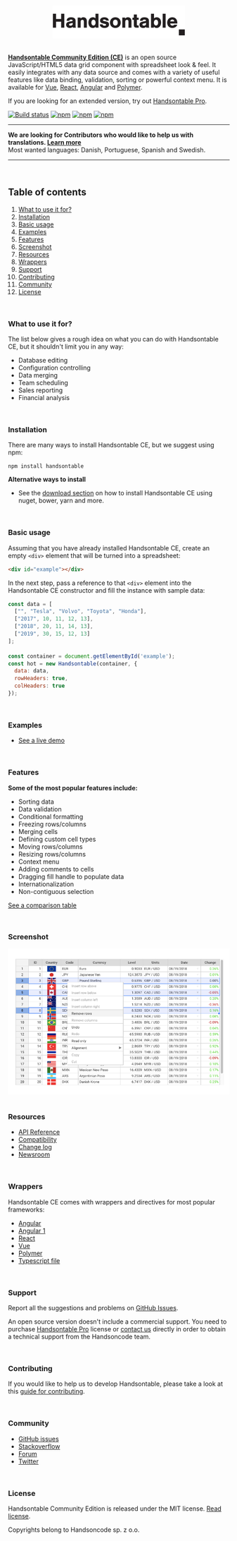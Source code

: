 <div align="center">
  <a href="//handsontable.com" target="_blank"><img src="https://raw.githubusercontent.com/handsontable/static-files/master/Images/Logo/Handsontable/Handsontable-logo-300-74-new.png" alt="Handsontable Community Edition logo" /></a>
</div>

<br/>

[**Handsontable Community Edition (CE)**](//handsontable.com) is an open source JavaScript/HTML5 data grid component with spreadsheet look & feel. It easily integrates with any data source and comes with a variety of useful features like data binding, validation, sorting or powerful context menu. It is available for [Vue](//github.com/handsontable/vue-handsontable-official), [React](//github.com/handsontable/react-handsontable), [Angular](//github.com/handsontable/angular-handsontable) and [Polymer](//github.com/handsontable/hot-table).

If you are looking for an extended version, try out [Handsontable Pro](//github.com/handsontable/handsontable-pro).

[![Build status](https://travis-ci.org/handsontable/handsontable.png?branch=master)](//travis-ci.org/handsontable/handsontable)
[![npm](https://img.shields.io/npm/dt/handsontable.svg)](//npmjs.com/package/handsontable)
[![npm](https://img.shields.io/npm/dm/handsontable.svg)](//npmjs.com/package/handsontable)
[![npm](https://img.shields.io/github/contributors/handsontable/handsontable.svg)](//github.com/handsontable/handsontable/graphs/contributors)


----

**We are looking for Contributors who would like to help us with translations. [Learn more](https://github.com/handsontable/handsontable/issues/4696)**
<br/>
Most wanted languages: Danish, Portuguese, Spanish and Swedish.

---

<br/>

## Table of contents

1. [What to use it for?](#what-to-use-it-for)
1. [Installation](#installation)
2. [Basic usage](#basic-usage)
3. [Examples](#examples)
4. [Features](#features)
5. [Screenshot](#screenshot)
6. [Resources](#resources)
7. [Wrappers](#wrappers)
8. [Support](#support)
9. [Contributing](#contributing)
10. [Community](#community)
11. [License](#license)

<br/>

### What to use it for?
The list below gives a rough idea on what you can do with Handsontable CE, but it shouldn't limit you in any way:

- Database editing
- Configuration controlling
- Data merging
- Team scheduling
- Sales reporting
- Financial analysis

<br/>

### Installation
There are many ways to install Handsontable CE, but we suggest using npm:
```
npm install handsontable
```

**Alternative ways to install**
- See the [download section](https://handsontable.com/community-download) on how to install Handsontable CE using nuget, bower, yarn and more.

<br/>

### Basic usage
Assuming that you have already installed Handsontable CE, create an empty `<div>` element that will be turned into a spreadsheet:

```html
<div id="example"></div>
```
In the next step, pass a reference to that `<div>` element into the Handsontable CE constructor and fill the instance with sample data:
```javascript
const data = [
  ["", "Tesla", "Volvo", "Toyota", "Honda"],
  ["2017", 10, 11, 12, 13],
  ["2018", 20, 11, 14, 13],
  ["2019", 30, 15, 12, 13]
];

const container = document.getElementById('example');
const hot = new Handsontable(container, {
  data: data,
  rowHeaders: true,
  colHeaders: true
});
```

<br/>

### Examples
- [See a live demo](https://handsontable.com/examples.html)

<br/>

### Features

**Some of the most popular features include:**

- Sorting data
- Data validation
- Conditional formatting
- Freezing rows/columns
- Merging cells
- Defining custom cell types
- Moving rows/columns
- Resizing rows/columns
- Context menu
- Adding comments to cells
- Dragging fill handle to populate data
- Internationalization
- Non-contiguous selection

[See a comparison table](https://handsontable.com/docs/tutorial-features.html)

<br/>

### Screenshot
<div align="center">
<a href="https://handsontable.com/examples.html">
<img src="https://raw.githubusercontent.com/handsontable/static-files/master/Images/Screenshots/handsontable-ce-showcase.png" align="center" alt="Handsontable Community Edition Screenshot"/>
</a>
</div>

<br/>

### Resources
- [API Reference](https://handsontable.com/docs/Core.html)
- [Compatibility](https://handsontable.com/docs/tutorial-compatibility.html)
- [Change log](https://github.com/handsontable/handsontable/releases)
- [Newsroom](https://twitter.com/handsontable)

<br/>

### Wrappers
Handsontable CE comes with wrappers and directives for most popular frameworks:

- [Angular](https://github.com/handsontable/angular-handsontable)
- [Angular 1](https://github.com/handsontable/ngHandsontable)
- [React](https://github.com/handsontable/react-handsontable)
- [Vue](https://github.com/handsontable/vue-handsontable-official)
- [Polymer](https://github.com/handsontable/hot-table)
- [Typescript file](https://github.com/handsontable/handsontable/blob/master/handsontable.d.ts)

<br/>

### Support
Report all the suggestions and problems on [GitHub Issues](https://github.com/handsontable/handsontable/issues).

An open source version doesn't include a commercial support. You need to purchase [Handsontable Pro](https://github.com/handsontable/handsontable-pro) license or [contact us](https://handsontable.com/contact.html) directly in order to obtain a technical support from the Handsoncode team.

<br/>

### Contributing
If you would like to help us to develop Handsontable, please take a look at this [guide for contributing](https://github.com/handsontable/handsontable/blob/master/CONTRIBUTING.md).

<br/>

### Community
- [GitHub issues](https://github.com/handsontable/handsontable/issues)
- [Stackoverflow](https://stackoverflow.com/tags/handsontable)
- [Forum](https://forum.handsontable.com)
- [Twitter](https://twitter.com/handsontable)

<br/>

### License
Handsontable Community Edition is released under the MIT license. [Read license](https://github.com/handsontable/handsontable/blob/master/LICENSE).

Copyrights belong to Handsoncode sp. z o.o.
